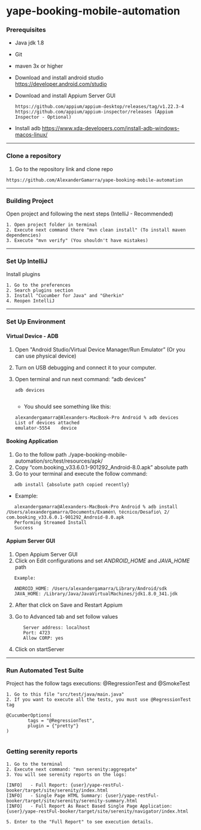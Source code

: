 # yape-booking-mobile-automation

### Prerequisites
* Java jdk 1.8
* Git
* maven 3x or higher
* Download and install android studio https://developer.android.com/studio
* Download and install Appium Server GUI
  
  ```
  https://github.com/appium/appium-desktop/releases/tag/v1.22.3-4
  https://github.com/appium/appium-inspector/releases (Appium Inspector - Optional)
  ```
* Install adb https://www.xda-developers.com/install-adb-windows-macos-linux/

---
### Clone a repository
1. Go to the repository link and clone repo

```
https://github.com/AlexanderGamarra/yape-booking-mobile-automation
```
---

### Building Project

Open project and following the next steps (IntelliJ - Recommended)

```
1. Open project folder in terminal
2. Execute next command there "mvn clean install" (To install maven dependencies)
3. Execute "mvn verify" (You shouldn't have mistakes)
```
---
### Set Up IntelliJ

Install plugins
```
1. Go to the preferences
2. Search plugins section
3. Install "Cucumber for Java" and "Gherkin"
4. Reopen IntelliJ 
```
---
### Set Up Environment
#### Virtual Device - ADB

1. Open "Android Studio/Virtual Device Manager/Run Emulator” (Or you can use physical device)
2. Turn on USB debugging and connect it to your computer.
3. Open terminal and run next command: “adb devices”

   ```
   adb devices
  
   ```
   * You should see something like this:
   ```
   alexandergamarra@Alexanders-MacBook-Pro Android % adb devices
   List of devices attached
   emulator-5554	device
   ```
#### Booking Application
   1. Go to the follow path ./yape-booking-mobile-automation/src/test/resources/apk/
   2. Copy “com.booking_v33.6.0.1-901292_Android-8.0.apk” absolute path
   3. Go to your terminal and execute the follow command: 

   ```
      adb install {absolute path copied recently}
   ```
   * Example:
   ```
      alexandergamarra@Alexanders-MacBook-Pro Android % adb install /Users/alexandergamarra/Documents/Examén\ técnico/Desafio\ 2/	com.booking_v33.6.0.1-901292_Android-8.0.apk
      Performing Streamed Install
      Success
   ```

#### Appium Server GUI
   1. Open Appium Server GUI
   2. Click on Edit configurations and set _ANDROID_HOME_ and _JAVA_HOME_ path
   ```
      Example:
      
      ANDROID_HOME: /Users/alexandergamarra/Library/Android/sdk
      JAVA_HOME: /Library/Java/JavaVirtualMachines/jdk1.8.0_341.jdk 
   ```
   2. After that click on Save and Restart Appium
   3. Go to Advanced tab and set follow values	

      ```
         Server address: localhost
         Port: 4723
         Allow CORP: yes
      ```
   4. Click on startServer
---
### Run Automated Test Suite

Project has the follow tags executions: @RegressionTest and @SmokeTest
```
1. Go to this file "src/test/java/main.java"
2. If you want to execute all the tests, you must use @RegressionTest tag

@CucumberOptions(
        tags = "@RegressionTest",
        plugin = {"pretty"}
)
  
```
### Getting serenity reports

```
1. Go to the terminal
2. Execute next command: "mvn serenity:aggregate"
3. You will see serenity reports on the logs:

[INFO]   - Full Report: {user}/yape-restFul-booker/target/site/serenity/index.html
[INFO]   - Single Page HTML Summary: {user}/yape-restFul-booker/target/site/serenity/serenity-summary.html
[INFO]   - Full Report As React Based Single Page Application: {user}/yape-restFul-booker/target/site/serenity/navigator/index.html

5. Enter to the "Full Report" to see execution details.  
```
